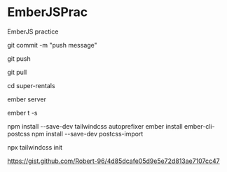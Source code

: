# EmberJSPrac

EmberJS practice

git commit -m "push message"

git push

git pull

cd super-rentals

ember server

ember t -s

npm install --save-dev tailwindcss autoprefixer
ember install ember-cli-postcss
npm install --save-dev postcss-import

npx tailwindcss init

<https://gist.github.com/Robert-96/4d85dcafe05d9e5e72d813ae7107cc47>
